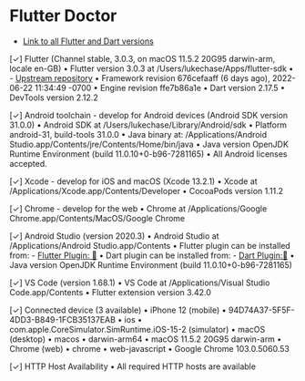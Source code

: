 # Flutter Doctor

- [Link to all Flutter and Dart versions](https://docs.flutter.dev/development/tools/sdk/releases)

<!-- Use the Framework revision commit tag for the working version -->

[✓] Flutter (Channel stable, 3.0.3, on macOS 11.5.2 20G95 darwin-arm, locale en-GB)
    • Flutter version 3.0.3 at /Users/lukechase/Apps/flutter-sdk
    • - [Upstream repository](https://github.com/flutter/flutter.git)
    • Framework revision 676cefaaff (6 days ago), 2022-06-22 11:34:49 -0700
    • Engine revision ffe7b86a1e
    • Dart version 2.17.5
    • DevTools version 2.12.2

[✓] Android toolchain - develop for Android devices (Android SDK version 31.0.0)
    • Android SDK at /Users/lukechase/Library/Android/sdk
    • Platform android-31, build-tools 31.0.0
    • Java binary at: /Applications/Android Studio.app/Contents/jre/Contents/Home/bin/java
    • Java version OpenJDK Runtime Environment (build 11.0.10+0-b96-7281165)
    • All Android licenses accepted.

[✓] Xcode - develop for iOS and macOS (Xcode 13.2.1)
    • Xcode at /Applications/Xcode.app/Contents/Developer
    • CocoaPods version 1.11.2

[✓] Chrome - develop for the web
    • Chrome at /Applications/Google Chrome.app/Contents/MacOS/Google Chrome

[✓] Android Studio (version 2020.3)
    • Android Studio at /Applications/Android Studio.app/Contents
    • Flutter plugin can be installed from:
      - [Flutter Plugin: 🔨](https://plugins.jetbrains.com/plugin/9212-flutter)
    • Dart plugin can be installed from:
      - [Dart Plugin:🔨](https://plugins.jetbrains.com/plugin/6351-dart)
    • Java version OpenJDK Runtime Environment (build 11.0.10+0-b96-7281165)

[✓] VS Code (version 1.68.1)
    • VS Code at /Applications/Visual Studio Code.app/Contents
    • Flutter extension version 3.42.0

[✓] Connected device (3 available)
    • iPhone 12 (mobile) • 94D74A37-5F5F-4DD3-B849-1FCB35137EAB • ios            • com.apple.CoreSimulator.SimRuntime.iOS-15-2 (simulator)
    • macOS (desktop)    • macos                                • darwin-arm64   • macOS 11.5.2 20G95 darwin-arm
    • Chrome (web)       • chrome                               • web-javascript • Google Chrome 103.0.5060.53

[✓] HTTP Host Availability
    • All required HTTP hosts are available
